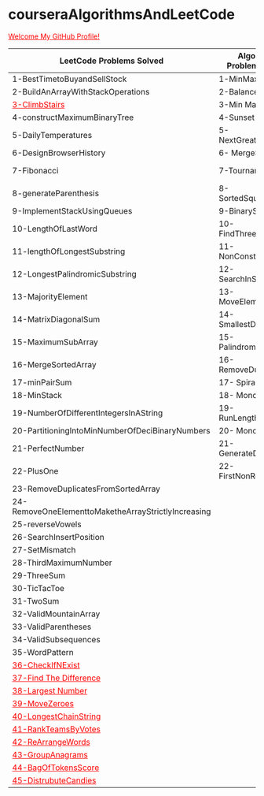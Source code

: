 # courseraAlgorithmsAndLeetCode
<a href="https://github.com/berkayburakk" style="color:red">Welcome My GitHub Profile!</a>

| LeetCode Problems Solved  | AlgoExpert Problems Solved | Coursera Implementation| Coursera Assignment |
| ----------------- | ------------- | ------------- | ------------- |
| 1-BestTimetoBuyandSellStock   | 1-MinMaxStack  | 1- Knuth | 1- Deque |
| 2-BuildAnArrayWithStackOperations  |2-Balanced Brackets  | 2- Queue |
| <a href="https://leetcode.com/problems/climbing-stairs/" style="color:red">3-ClimbStairs</a>  | 3-Min Max Stack | 3- QuickFind |
| 4-constructMaximumBinaryTree  | 4-Sunset Views | 4- QuickUnion |
| 5-DailyTemperatures  | 5- NextGreaterElement | 5- ResizingArray |
| 6-DesignBrowserHistory  | 6- MergeSort | 6-Stack |
| 7-Fibonacci  | 7-TournamentWinner |7-SuccessorWithDelete |
| 8-generateParenthesis  | 8-SortedSquaredArray | 8- TwoStack | 
| 9-ImplementStackUsingQueues  |9-BinarySearch | 9-UnionFind |
| 10-LengthOfLastWord  |10-FindThreeLargNumb| 10-SelectionSort |
| 11-lengthOfLongestSubstring  |11-NonConstChange | 11-InsertionSort | 
| 12-LongestPalindromicSubstring  | 12-SearchInSortedMatrix | 12-ShellSort |
| 13-MajorityElement  | 13- MoveElementToEnd|13- KnuthShuffle |
| 14-MatrixDiagonalSum  | 14-SmallestDifference | 14-MergeSort |
| 15-MaximumSubArray  | 15- PalindromeCheck
| 16-MergeSortedArray  | 16- RemoveDupLinkedLst
| 17-minPairSum  | 17- SpiralTraverse |
| 18-MinStack  | 18- MonotonicArray |
| 19-NumberOfDifferentIntegersInAString  | 19-RunLengthEncode |
| 20-PartitioningIntoMinNumberOfDeciBinaryNumbers  | 20- MonotonicArray |
| 21-PerfectNumber  | 21-GenerateDocument |
| 22-PlusOne  | 22-FirstNonRepChars|
| 23-RemoveDuplicatesFromSortedArray  |
| 24-RemoveOneElementtoMaketheArrayStrictlyIncreasing  |
| 25-reverseVowels  |
| 26-SearchInsertPosition  |
| 27-SetMismatch  |
| 28-ThirdMaximumNumber  |
| 29-ThreeSum  |
| 30-TicTacToe  |
| 31-TwoSum  |
| 32-ValidMountainArray  |
| 33-ValidParentheses  |
| 34-ValidSubsequences  |
| 35-WordPattern  |
| <a href="https://leetcode.com/problems/check-if-n-and-its-double-exist/" style="color:red">36-CheckIfNExist</a> |
| <a href="https://leetcode.com/problems/find-the-difference/" style="color:red">37-Find The Difference</a> |
| <a href="https://leetcode.com/problems/largest-number/" style="color:red">38-Largest Number</a> |
| <a href="https://leetcode.com/problems/move-zeroes/" style="color:red">39-MoveZeroes</a> |
| <a href="https://leetcode.com/problems/longest-string-chain/" style="color:red">40-LongestChainString</a> |
| <a href="https://leetcode.com/problems/rank-teams-by-votes/" style="color:red">41-RankTeamsByVotes</a> |
| <a href="https://leetcode.com/problems/rearrange-words-in-a-sentence/" style="color:red">42-ReArrangeWords</a> | 
| <a href="https://leetcode.com/problems/group-anagrams/" style="color:red">43-GroupAnagrams</a> |
| <a href="https://leetcode.com/problems/bag-of-tokens/" style="color:red">44-BagOfTokensScore</a> |
| <a href="https://leetcode.com/problems/distribute-candies/" style="color:red">45-DistrubuteCandies</a> |













